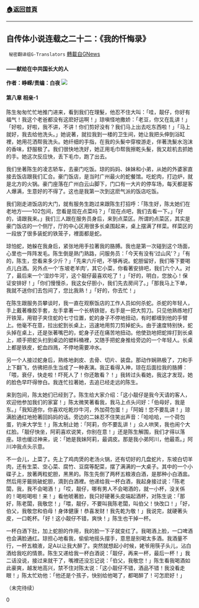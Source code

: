 ###  [:house:返回首頁](https://github.com/ourhimalayas/txt)
---


## 自传体小说连载之二十二：《我的忏悔录》
` 秘密翻译组G-Translators` [轉載自GNews](https://gnews.org/zh-hans/1523711/)

#### ——献给在中共国长大的人

**作者：峥嵘/责编：白夜**
![](https://assets.gnews.org/wp-content/uploads/2021/09/16312676761.png)
#### 第八章 相亲-1

陈生匆匆忙忙地推门进来，看到我们在理髮，他忍不住大叫：「哇，靓仔，你好有福气！我这个老爸都没有这麽好运啊！」琼嗔怪地撒娇：「老豆，你又在乱讲！」「好啦，好啦，我不讲，不讲！你们剪好没有？我们马上出去吃东西啦！」「马上就好，我去给他洗头。」她说著，就拉我到一楼的卫生间，她让我把头伸到浴缸裡，她用花洒帮我洗头。她纤细的手指，在我的头髮中穿梭游走，伴著洗髮水泡沫的香味，舒服极了。我们很快地洗好，她正用毛巾帮我擦乾头髮，我又趁机去抓她的手。她这次反应快，丢下毛巾，跑了出去。

我们坐著陈生的凌志轿车，去豪门吃饭。琼的妈妈、妹妹和小弟，从她的外婆家直接去饭店跟我们汇合。豪门饭店，是当时广州最火的蛇餐馆。吃蛇肉，打边炉，就是北方的火锅。豪门座落在广州白云山脚下，门口有一大片的停车场，每天都是客人爆满，生意好的不得了。这也是我第一次到这麽气派的饭店吃饭。

我们刚走进饭店的大门，就有服务生跑过来跟陈生打招呼：「陈生好，陈太她们在老地方——102包间，您看是现在点菜吗？」「现在点吧，我们去看一下。」「好的，请跟我来。」我们三人跟在服务员身后，来到点菜区。所谓的点菜区，其实是豪门饭店的一个侧厅，厅的中心区用很多长桌围起来，桌上摆满了样菜。样菜区的一段放了很多装蛇的铁笼子，裡面都是蛇。

琼怕蛇，她躲在我身后，紧张地用手拉著我的胳膊。我也是第一次碰到这个场面，心里也一阵阵发毛。陈生倒是熟门熟路，问服务员：「今天有没有‘过山风’？」「有的，陈生，您看来多少斤？」「先来六斤吧，不够再说。蛇胆留好，我们等下要喝点儿白酒。另外点一个‘东坡老羊肉’，其它小菜，你看著安排吧，我们六个人。对了，最后来一个‘湿炒牛河’，这个靓仔最喜欢吃了！」「好的，明白，您放心！保证安排好！」「你们慢慢杀，我这女仔胆小，我们先去房间了。」「那我马上下单，我就不送你们去包间了，您比我熟！」「好的，你去忙！」

在陈生跟服务员攀谈时，我一直在观察饭店的工作人员如何杀蛇。杀蛇的年轻人，手上戴著橡胶手套，左手拿著一个长柄铁钳，右手是一把大剪刀。只见他熟练地打开铁笼，用钳子夹住蛇的七寸位置，蛇的身子不停地扭动，有时都缠到他的手臂上。他毫不在意，拉出蛇到长桌上，迅速地用剪刀剪掉蛇头。由于速度特别快，蛇头掉在桌上，还是张著嘴巴的，蛇身子还在痛苦地扭动。他使劲地把蛇摔打到长桌上，顺手把蛇头扫到桌边的塑料桶裡，又随手把蛇身推给旁边的一个年轻人。长桌上都是铁皮，蛇血四溅，不停地需要冲水。

另一个人接过蛇身后，熟练地剥皮、去骨、切片、装盘。那动作娴熟极了，刀和手上下翻飞，仿彿把杀生当成了一种表演。我正看得入神，琼在后面拉我的胳膊：「喂，衰仔，快走啦！吓死人了！你还敢看？！」我转过头看她，我这才发现，她的脸色早吓得惨白。我连忙拉著她，去追已经走远的陈生。

来到包间，陈太她们已经到了。陈生给大家介绍：「这小靓仔是我今天请的客人，欢迎他参加我们的家宴！」陈太微笑著看我，我马上点头问好：「伯母好，我是东。」「我知道你，你喜欢吃乾炒牛河，外加荷包蛋！」「阿姆！您不要乱讲！」琼满脸通红地抢著回妈妈的话。旁边的二妹忍不住笑出声音：「哈哈哈，一个荷包蛋，钓来大学生！」陈太制止她：「阿莉，你不要乱讲！」众人哄笑，我也闹个大红脸。「靓仔快坐，阿莉喜欢说笑，你别在意！」还是陈生解围，我们才得以落座。琼也缓过神来，说：「她是我妹阿莉，最调皮。那是我小弟阿川，他最乖。」阿川冲我点头示意。

不一会儿，上菜了。先上了鸡肉煲的老汤火锅，还有切好的几盘蛇片，东坡白切羊肉，还有生菜、空心菜、腐竹、豆腐等配菜，摆了满满的一大桌子。其中的一个小碟子上，放著两粒蛇胆，黑黑的。陈生先倒了两杯五粮液白酒，是那种小白酒盅。然后用牙籤挑破蛇胆，滴到白酒裡。他递给我一杯白酒，我起身接过说：「陈老闆，我，我不会喝酒！」「哎，靓仔，哪有男人不会喝酒的，就一小杯，没关係的！喝啦喝啦！来！」看他唬著脸，我只好硬著头皮端起酒杯，对陈生说：「那好，陈老闆，我敬您！」「喂，靓仔，不要叫我陈老闆，叫伯父！快改口！」「好，伯父，我敬您和伯母！身体健康！恭喜发财！我先乾为敬！」我说完，就硬著头皮，一口乾杯。「好！这小靓仔不错，爽快！」陈生也干掉一杯。

一杯白酒下肚，加上蛇胆的作用，我的脸一下子就变红了。我喝酒上脸，一口啤酒也会满脸通红。琼担心地看我，偷偷地摇头摆手，意思是别喝太多酒。我酒量不行，一杯五粮液，足A以让我大醉了。突然就想起小时候，姥爷用筷子头儿，沾白酒给我吃的情景。陈生又递给我一杯白酒说：「靓仔，再来一杯，最后一杯！」我二话没说，接过来就干了，嘴裡还没忘记说：「伯父，我敬您！」陈生看我喝酒如此豪爽，越发地高兴，禁不住对陈太说：「这小靓仔不错，酒品不错！我没看走眼！」陈太忙劝他：「他还是个孩子，快别给他喝了，都喝醉了！可怎麽好！」

（未完待续）

0
